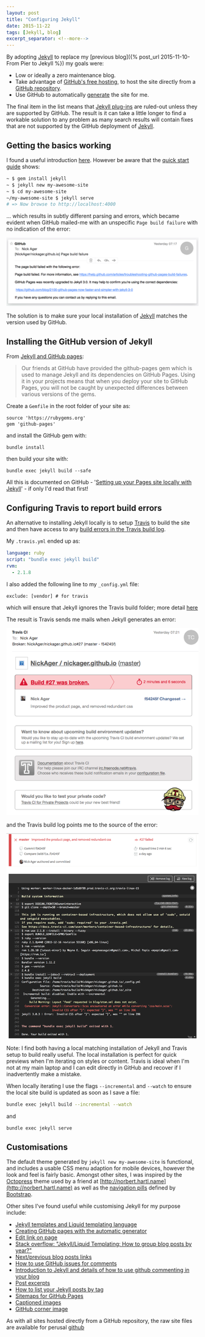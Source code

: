 ```yaml
---
layout: post
title: "Configuring Jekyll"
date: 2015-11-22
tags: [Jekyll, blog]
excerpt_separator: <!--more-->
---
```


By adopting [Jekyll](http://jekyllrb.com) to replace my [previous blog]({% post_url 2015-11-10-From Pier to Jekyll %}) my goals were:

* Low or ideally a zero maintenance blog.
* Take advantage of [GitHub's free hosting](https://pages.github.com), to host the site directly from a [GitHub repository](https://github.com/NickAger/nickager.github.io).
* Use GitHub to automatically [generate](https://help.github.com/articles/creating-pages-with-the-automatic-generator/) the site for me.

The final item in the list means that [Jekyll plug-ins](http://jekyllrb.com/docs/plugins/) are ruled-out unless they are supported by GitHub. The result is it can take a little longer to find a workable solution to any problem as many search results will contain fixes that are not supported by the GitHub deployment of [Jekyll](http://jekyllrb.com).

<!--more-->

## Getting the basics working

I found a useful introduction [here](http://jmcglone.com/guides/github-pages/). However be aware that the [quick start guide](http://jekyllrb.com) shows:

```bash
~ $ gem install jekyll
~ $ jekyll new my-awesome-site
~ $ cd my-awesome-site
~/my-awesome-site $ jekyll serve
# => Now browse to http://localhost:4000
```

... which results in subtly different parsing and errors, which became evident when GitHub mailed-me with an unspecific `Page build failure` with no indication of the error:

![](/images/blog/new-blog-infrastructure/unhelpfulgithubmessage.png)

The solution is to make sure your local installation of [Jekyll](http://jekyllrb.com) matches the version used by GitHub.

## Installing the GitHub version of Jekyll

From [Jekyll and GitHub pages](https://jekyllrb.com/docs/github-pages/):

> Our friends at GitHub have provided the github-pages gem which is used to manage Jekyll and its dependencies on GitHub Pages. Using it in your projects means that when you deploy your site to GitHub Pages, you will not be caught by unexpected differences between various versions of the gems.

Create a `Gemfile` in the root folder of your site as:

```
source 'https://rubygems.org'
gem 'github-pages'
```

and install the GitHub gem with:

```
bundle install
```

then build your site with:

```
bundle exec jekyll build --safe
```

All this is documented on GitHub - '[Setting up your Pages site locally with Jekyll](https://help.github.com/articles/setting-up-your-pages-site-locally-with-jekyll/)' - if only I'd read that first!

## Configuring Travis to report build errors
An alternative to installing Jekyll locally is to setup [Travis](https://travis-ci.org) to build the site and then have access to any [build errors in the Travis build log](https://help.github.com/articles/viewing-jekyll-build-error-messages/).

My `.travis.yml` ended up as:

```yml
language: ruby
script: "bundle exec jekyll build"
rvm:
  - 2.1.8
```

I also added the following line to my `_config.yml` file:

```
exclude: [vendor] # for travis
```

which will ensure that Jekyll ignores the Travis build folder; more detail [here](https://jekyllrb.com/docs/continuous-integration/)  

The result is Travis sends me mails when Jekyll generates an error:

![](/images/blog/new-blog-infrastructure/travis-error-mail.png)

and the Travis build log points me to the source of the error:

![](/images/blog/new-blog-infrastructure/travis-error-screen.png)

Note: I find both having a local matching installation of Jekyll and Travis setup to build really useful. The local installation is perfect for quick previews when I'm iterating on styles or content. Travis is ideal when I'm not at my main laptop and I can edit directly in GitHub and recover if I inadvertently make a mistake.

When locally iterating I use the flags `--incremental` and `--watch` to ensure the local site build is updated as soon as I save a file:

```bash
bundle exec jekyll build --incremental --watch
```

and

```bash
bundle exec jekyll serve
```

## Customisations

The default theme generated by `jekyll new my-awesome-site` is functional, and includes a usable CSS menu adaption for mobile devices, however the look and feel is fairly basic. Amongst other sites, I was inspired by the [Octopress](http://octopress.org) theme used by a friend at [http://norbert.hartl.name](http://norbert.hartl.name) as well as the [navigation pills](http://getbootstrap.com/components/#nav-pills) defined by [Bootstrap](http://getbootstrap.com).

Other sites I've found useful while customising Jekyll for my purpose include:

* [Jekyll templates and Liquid templating language](https://jekyllrb.com/docs/templates/)
* [Creating GitHub pages with the automatic generator](https://help.github.com/articles/creating-pages-with-the-automatic-generator/)
* [Edit link on page](http://rgardler.github.io/2015/07/26/add-edit-me-link-for-github-pages)
* [Stack overflow: "Jekyll/Liquid Templating: How to group blog posts by year?"](http://stackoverflow.com/questions/19086284/jekyll-liquid-templating-how-to-group-blog-posts-by-year)
* [Next/previous blog posts links ](http://david.elbe.me/jekyll/2015/06/20/how-to-link-to-next-and-previous-post-with-jekyll.html)
* [How to use GitHub issues for comments](http://ivanzuzak.info/2011/02/18/github-hosted-comments-for-github-hosted-blogs.html)
* [Introduction to Jekyll and details of how to use github commenting in your blog](http://loyc.net/2014/blogging-on-github.html)
* [Post excerpts](https://jekyllrb.com/docs/posts/#post-excerpts)
* [How to list your Jekyll posts by tag](http://www.jokecamp.com/blog/listing-jekyll-posts-by-tag/)
* [Sitemaps for GitHub Pages](https://help.github.com/articles/sitemaps-for-github-pages/)
* [Captioned images](http://stackoverflow.com/questions/19331362/using-an-image-caption-in-markdown-jekyll)
* [GitHub corner image]( http://tholman.com/github-corners/)

As with all sites hosted directly from a GitHub repository, the raw site files are available for perusal [github](https://github.com/NickAger/nickager.github.io)

